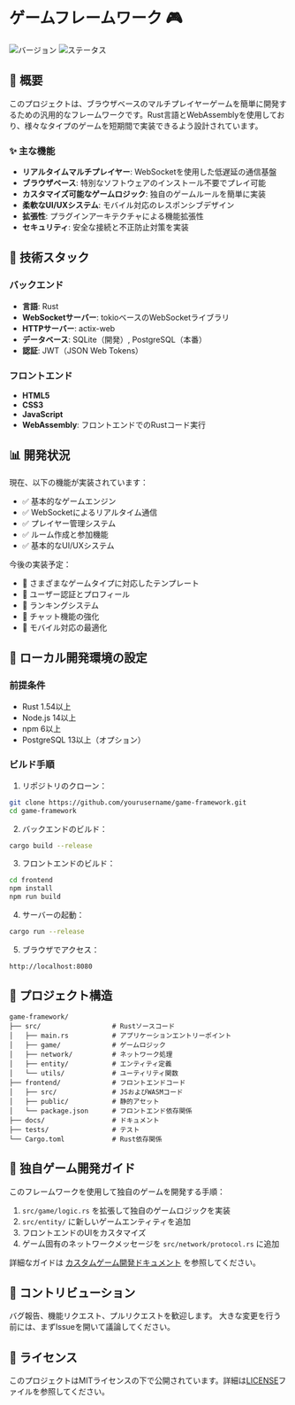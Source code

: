 # ゲームフレームワーク 🎮

![バージョン](https://img.shields.io/badge/バージョン-0.1.0-blue)
![ステータス](https://img.shields.io/badge/ステータス-開発中-yellow)

## 📝 概要

このプロジェクトは、ブラウザベースのマルチプレイヤーゲームを簡単に開発するための汎用的なフレームワークです。Rust言語とWebAssemblyを使用しており、様々なタイプのゲームを短期間で実装できるよう設計されています。

### ✨ 主な機能

- **リアルタイムマルチプレイヤー**: WebSocketを使用した低遅延の通信基盤
- **ブラウザベース**: 特別なソフトウェアのインストール不要でプレイ可能
- **カスタマイズ可能なゲームロジック**: 独自のゲームルールを簡単に実装
- **柔軟なUI/UXシステム**: モバイル対応のレスポンシブデザイン
- **拡張性**: プラグインアーキテクチャによる機能拡張性
- **セキュリティ**: 安全な接続と不正防止対策を実装

## 🔧 技術スタック

### バックエンド
- **言語**: Rust
- **WebSocketサーバー**: tokioベースのWebSocketライブラリ
- **HTTPサーバー**: actix-web
- **データベース**: SQLite（開発）, PostgreSQL（本番）
- **認証**: JWT（JSON Web Tokens）

### フロントエンド
- **HTML5**
- **CSS3**
- **JavaScript**
- **WebAssembly**: フロントエンドでのRustコード実行

## 📊 開発状況

現在、以下の機能が実装されています：
- ✅ 基本的なゲームエンジン
- ✅ WebSocketによるリアルタイム通信
- ✅ プレイヤー管理システム
- ✅ ルーム作成と参加機能
- ✅ 基本的なUI/UXシステム

今後の実装予定：
- 🔄 さまざまなゲームタイプに対応したテンプレート
- 🔄 ユーザー認証とプロフィール
- 🔄 ランキングシステム
- 🔄 チャット機能の強化
- 🔄 モバイル対応の最適化

## 🚀 ローカル開発環境の設定

### 前提条件
- Rust 1.54以上
- Node.js 14以上
- npm 6以上
- PostgreSQL 13以上（オプション）

### ビルド手順

1. リポジトリのクローン：
```bash
git clone https://github.com/yourusername/game-framework.git
cd game-framework
```

2. バックエンドのビルド：
```bash
cargo build --release
```

3. フロントエンドのビルド：
```bash
cd frontend
npm install
npm run build
```

4. サーバーの起動：
```bash
cargo run --release
```

5. ブラウザでアクセス：
```
http://localhost:8080
```

## 📁 プロジェクト構造

```
game-framework/
├── src/                  # Rustソースコード
│   ├── main.rs           # アプリケーションエントリーポイント
│   ├── game/             # ゲームロジック
│   ├── network/          # ネットワーク処理
│   ├── entity/           # エンティティ定義
│   └── utils/            # ユーティリティ関数
├── frontend/             # フロントエンドコード
│   ├── src/              # JSおよびWASMコード
│   ├── public/           # 静的アセット
│   └── package.json      # フロントエンド依存関係
├── docs/                 # ドキュメント
├── tests/                # テスト
└── Cargo.toml            # Rust依存関係
```

## 🎲 独自ゲーム開発ガイド

このフレームワークを使用して独自のゲームを開発する手順：

1. `src/game/logic.rs` を拡張して独自のゲームロジックを実装
2. `src/entity/` に新しいゲームエンティティを追加
3. フロントエンドのUIをカスタマイズ
4. ゲーム固有のネットワークメッセージを `src/network/protocol.rs` に追加

詳細なガイドは [カスタムゲーム開発ドキュメント](./custom_game_dev.md) を参照してください。

## 🤝 コントリビューション

バグ報告、機能リクエスト、プルリクエストを歓迎します。
大きな変更を行う前には、まずIssueを開いて議論してください。

## 📄 ライセンス

このプロジェクトはMITライセンスの下で公開されています。詳細は[LICENSE](LICENSE)ファイルを参照してください。